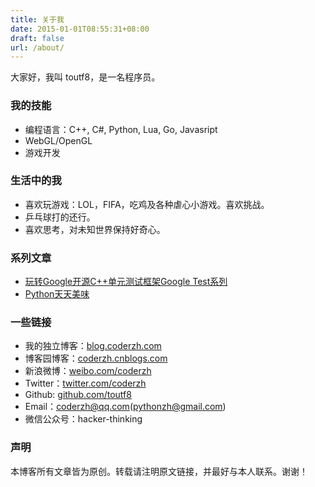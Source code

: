 ```yaml
---
title: 关于我
date: 2015-01-01T08:55:31+08:00
draft: false
url: /about/
---
```



<p class="message">
大家好，我叫 toutf8，是一名程序员。
</p>


### 我的技能

 * 编程语言：C++, C#, Python, Lua, Go, Javasript
 * WebGL/OpenGL
 * 游戏开发

### 生活中的我

 * 喜欢玩游戏：LOL，FIFA，吃鸡及各种虐心小游戏。喜欢挑战。
 * 乒乓球打的还行。
 * 喜欢思考，对未知世界保持好奇心。

### 系列文章

 * [玩转Google开源C++单元测试框架Google Test系列](http://www.cnblogs.com/coderzh/archive/2009/04/06/1426755.html)
 * [Python天天美味](http://www.cnblogs.com/coderzh/archive/2008/07/08/pythoncookbook.html)


### 一些链接

 * 我的独立博客：[blog.coderzh.com](http://blog.coderzh.com)
 * 博客园博客：[coderzh.cnblogs.com](http://coderzh.cnblogs.com)
 * 新浪微博：[weibo.com/coderzh](http://weibo.com/coderzh)
 * Twitter：[twitter.com/coderzh](https://twitter.com/coderzh)
 * Github: [github.com/toutf8](https://github.com/toutf8)
 * Email：coderzh@qq.com(pythonzh@gmail.com)
 * 微信公众号：hacker-thinking    

### 声明

本博客所有文章皆为原创。转载请注明原文链接，并最好与本人联系。谢谢！
